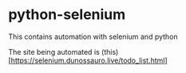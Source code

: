 # python-selenium
This contains automation with selenium and python

The site being automated is (this)[https://selenium.dunossauro.live/todo_list.html]
